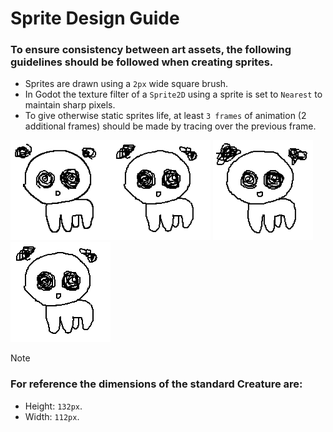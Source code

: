# **Sprite Design Guide**

### To ensure consistency between art assets, the following guidelines should be followed when creating sprites.

- Sprites are drawn using a `2px` wide square brush.
- In Godot the texture filter of a `Sprite2D` using a sprite is set to `Nearest` to maintain sharp pixels.
- To give otherwise static sprites life, at least `3 frames` of animation (2 additional frames) should be made by tracing over the previous frame.

<img src="../godot_game/images/creature_sprites/confused-0.png" width=160px/><img src="../godot_game/images/creature_sprites/confused-1.png" width=160px/>
<img src="../godot_game/images/creature_sprites/confused-2.png" width=160px/>
<img src="animation_example.gif" width=160px/>

> [!NOTE]  
> ### For reference the dimensions of the standard Creature are:
> - Height: `132px`.
> - Width: `112px`. 